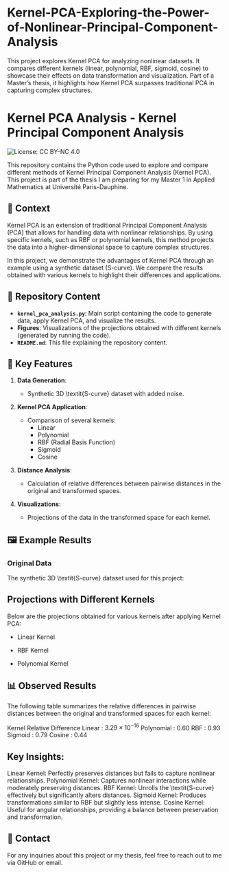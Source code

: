 # Kernel-PCA-Exploring-the-Power-of-Nonlinear-Principal-Component-Analysis
This project explores Kernel PCA for analyzing nonlinear datasets. It compares different kernels (linear, polynomial, RBF, sigmoid, cosine) to showcase their effects on data transformation and visualization. Part of a Master’s thesis, it highlights how Kernel PCA surpasses traditional PCA in capturing complex structures.


# Kernel PCA Analysis - Kernel Principal Component Analysis

![License: CC BY-NC 4.0](https://img.shields.io/badge/License-CC%20BY--NC%204.0-lightgrey.svg)

This repository contains the Python code used to explore and compare different methods of Kernel Principal Component Analysis (Kernel PCA). This project is part of the thesis I am preparing for my Master 1 in Applied Mathematics at Université Paris-Dauphine.

## 📜 Context

Kernel PCA is an extension of traditional Principal Component Analysis (PCA) that allows for handling data with nonlinear relationships. By using specific kernels, such as RBF or polynomial kernels, this method projects the data into a higher-dimensional space to capture complex structures.

In this project, we demonstrate the advantages of Kernel PCA through an example using a synthetic dataset (S-curve). We compare the results obtained with various kernels to highlight their differences and applications.

## 📂 Repository Content

- **`kernel_pca_analysis.py`**: Main script containing the code to generate data, apply Kernel PCA, and visualize the results.
- **Figures**: Visualizations of the projections obtained with different kernels (generated by running the code).
- **`README.md`**: This file explaining the repository content.

## 🚀 Key Features

1. **Data Generation**:
   - Synthetic 3D \textit{S-curve} dataset with added noise.

2. **Kernel PCA Application**:
   - Comparison of several kernels:
     - Linear
     - Polynomial
     - RBF (Radial Basis Function)
     - Sigmoid
     - Cosine

3. **Distance Analysis**:
   - Calculation of relative differences between pairwise distances in the original and transformed spaces.

4. **Visualizations**:
   - Projections of the data in the transformed space for each kernel.

## 🖼️ Example Results

### Original Data
The synthetic 3D \textit{S-curve} dataset used for this project:


## Projections with Different Kernels
Below are the projections obtained for various kernels after applying Kernel PCA:

- Linear Kernel

- RBF Kernel

- Polynomial Kernel

## 📊 Observed Results
The following table summarizes the relative differences in pairwise distances between the original and transformed spaces for each kernel:

Kernel	Relative Difference
Linear	 : $3.29 \times 10^{-16}$
Polynomial	: 0.60
RBF	: 0.93
Sigmoid	: 0.79
Cosine	: 0.44

## Key Insights:
Linear Kernel: Perfectly preserves distances but fails to capture nonlinear relationships.
Polynomial Kernel: Captures nonlinear interactions while moderately preserving distances.
RBF Kernel: Unrolls the \textit{S-curve} effectively but significantly alters distances.
Sigmoid Kernel: Produces transformations similar to RBF but slightly less intense.
Cosine Kernel: Useful for angular relationships, providing a balance between preservation and transformation.

## 📧 Contact
For any inquiries about this project or my thesis, feel free to reach out to me via GitHub or email.
